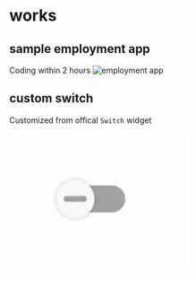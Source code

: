 # works


## sample employment app
Coding within 2 hours
![employment app](./screenshots/interview_app.gif)

## custom switch
Customized from offical `Switch` widget
![custom_switch](./screenshots/custom_switch.gif)


